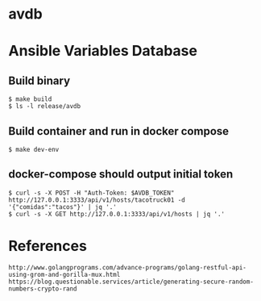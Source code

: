 # avdb

# Ansible Variables Database

## Build binary
```
$ make build
$ ls -l release/avdb
```
## Build container and run in docker compose
```
$ make dev-env
```

## docker-compose should output initial token
```
$ curl -s -X POST -H "Auth-Token: $AVDB_TOKEN" http://127.0.0.1:3333/api/v1/hosts/tacotruck01 -d '{"comidas":"tacos"}' | jq '.'
$ curl -s -X GET http://127.0.0.1:3333/api/v1/hosts | jq '.'
```

# References
```
http://www.golangprograms.com/advance-programs/golang-restful-api-using-grom-and-gorilla-mux.html
https://blog.questionable.services/article/generating-secure-random-numbers-crypto-rand
```
